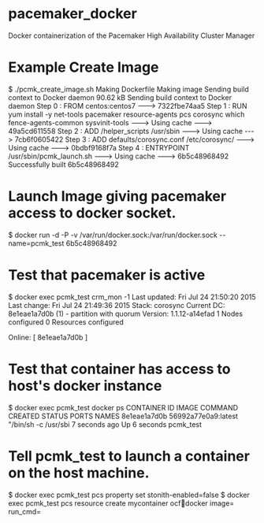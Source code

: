 # pacemaker_docker
Docker containerization of the Pacemaker High Availability Cluster Manager


# Example Create Image
$ ./pcmk_create_image.sh 
Making Dockerfile
Making image
Sending build context to Docker daemon 90.62 kB
Sending build context to Docker daemon 
Step 0 : FROM centos:centos7
 ---> 7322fbe74aa5
Step 1 : RUN yum install -y net-tools pacemaker resource-agents pcs corosync which fence-agents-common sysvinit-tools
 ---> Using cache
 ---> 49a5cd611558
Step 2 : ADD /helper_scripts /usr/sbin
 ---> Using cache
 ---> 7cb6f0605422
Step 3 : ADD defaults/corosync.conf /etc/corosync/
 ---> Using cache
 ---> 0bdbf9168f7a
Step 4 : ENTRYPOINT /usr/sbin/pcmk_launch.sh
 ---> Using cache
 ---> 6b5c48968492
Successfully built 6b5c48968492


# Launch Image giving pacemaker access to docker socket.
$ docker run -d -P -v /var/run/docker.sock:/var/run/docker.sock  --name=pcmk_test 6b5c48968492

# Test that pacemaker is active
$ docker exec pcmk_test crm_mon -1
Last updated: Fri Jul 24 21:50:20 2015
Last change: Fri Jul 24 21:49:36 2015
Stack: corosync
Current DC: 8e1eae1a7d0b (1) - partition with quorum
Version: 1.1.12-a14efad
1 Nodes configured
0 Resources configured


Online: [ 8e1eae1a7d0b ]

# Test that container has access to host's docker instance
$ docker exec pcmk_test docker ps
CONTAINER ID        IMAGE                 COMMAND                CREATED             STATUS              PORTS               NAMES
8e1eae1a7d0b        56992a77e0a9:latest   "/bin/sh -c /usr/sbi   7 seconds ago       Up 6 seconds                            pcmk_test        

# Tell pcmk_test to launch a container on the host machine.

$ docker exec pcmk_test pcs property set stonith-enabled=false
$ docker exec pcmk_test pcs resource create mycontainer ocf:heartbeat:docker image=<some image name> run_cmd=<custom entry point>


